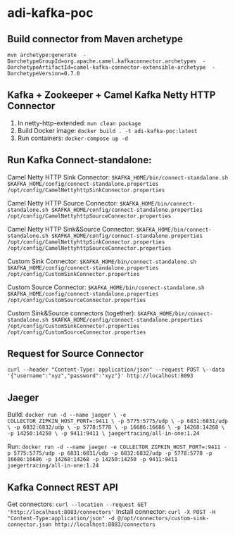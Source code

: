 # adi-kafka-poc

## Build connector from Maven archetype
`mvn archetype:generate  -DarchetypeGroupId=org.apache.camel.kafkaconnector.archetypes  -DarchetypeArtifactId=camel-kafka-connector-extensible-archetype  -DarchetypeVersion=0.7.0`

## Kafka + Zookeeper + Camel Kafka Netty HTTP Connector
1. In netty-http-extended: `mvn clean package`
2. Build Docker image: `docker build . -t adi-kafka-poc:latest`
3. Run containers: `docker-compose up -d`

## Run Kafka Connect-standalone:
Camel Netty HTTP Sink Connector:
`$KAFKA_HOME/bin/connect-standalone.sh $KAFKA_HOME/config/connect-standalone.properties /opt/config/CamelNettyhttpSinkConnector.properties`

Camel Netty HTTP Source Connector:
`$KAFKA_HOME/bin/connect-standalone.sh $KAFKA_HOME/config/connect-standalone.properties /opt/config/CamelNettyhttpSourceConnector.properties`

Camel Netty HTTP Sink&Source Connector:
`$KAFKA_HOME/bin/connect-standalone.sh $KAFKA_HOME/config/connect-standalone.properties /opt/config/CamelNettyhttpSinkConnector.properties /opt/config/CamelNettyhttpSourceConnector.properties`

Custom Sink Connector:
`$KAFKA_HOME/bin/connect-standalone.sh $KAFKA_HOME/config/connect-standalone.properties /opt/config/CustomSinkConnector.properties`

Custom Source Connector:
`$KAFKA_HOME/bin/connect-standalone.sh $KAFKA_HOME/config/connect-standalone.properties /opt/config/CustomSourceConnector.properties`

Custom Sink&Source connectors (together):
`$KAFKA_HOME/bin/connect-standalone.sh $KAFKA_HOME/config/connect-standalone.properties /opt/config/CustomSinkConnector.properties /opt/config/CustomSourceConnector.properties`

## Request for Source Connector
`curl --header "Content-Type: application/json" --request POST \--data '{"username":"xyz","password":"xyz"}' http://localhost:8093`

## Jaeger
Build:
`docker run -d --name jaeger \
-e COLLECTOR_ZIPKIN_HOST_PORT=:9411 \
-p 5775:5775/udp \
-p 6831:6831/udp \
-p 6832:6832/udp \
-p 5778:5778 \
-p 16686:16686 \
-p 14268:14268 \
-p 14250:14250 \
-p 9411:9411 \
jaegertracing/all-in-one:1.24`

Run:
`docker run -d --name jaeger -e COLLECTOR_ZIPKIN_HOST_PORT=:9411 -p 5775:5775/udp -p 6831:6831/udp -p 6832:6832/udp -p 5778:5778 -p 16686:16686 -p 14268:14268 -p 14250:14250 -p 9411:9411 jaegertracing/all-in-one:1.24`

## Kafka Connect REST API
Get connectors:
`curl --location --request GET 'http://localhost:8083/connectors'`
Install connector:
`curl -X POST -H "Content-Type:application/json" -d @/opt/connectors/custom-sink-connector.json http://localhost:8083/connectors`
 
